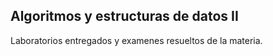 ## Algoritmos y estructuras de datos II 

Laboratorios entregados y examenes resueltos de la materia. 
